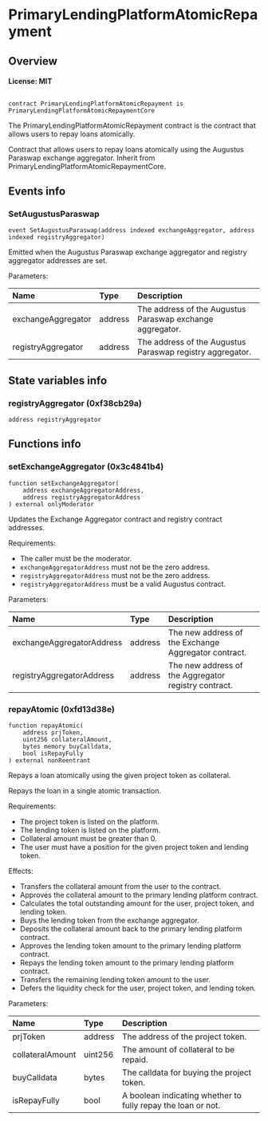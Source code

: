 # PrimaryLendingPlatformAtomicRepayment

## Overview

#### License: MIT

## 

```solidity
contract PrimaryLendingPlatformAtomicRepayment is PrimaryLendingPlatformAtomicRepaymentCore
```

The PrimaryLendingPlatformAtomicRepayment contract is the contract that allows users to repay loans atomically.

Contract that allows users to repay loans atomically using the Augustus Paraswap exchange aggregator. Inherit from PrimaryLendingPlatformAtomicRepaymentCore.
## Events info

### SetAugustusParaswap

```solidity
event SetAugustusParaswap(address indexed exchangeAggregator, address indexed registryAggregator)
```

Emitted when the Augustus Paraswap exchange aggregator and registry aggregator addresses are set.


Parameters:

| Name               | Type    | Description                                                 |
| :----------------- | :------ | :---------------------------------------------------------- |
| exchangeAggregator | address | The address of the Augustus Paraswap exchange aggregator.   |
| registryAggregator | address | The address of the Augustus Paraswap registry aggregator.   |

## State variables info

### registryAggregator (0xf38cb29a)

```solidity
address registryAggregator
```


## Functions info

### setExchangeAggregator (0x3c4841b4)

```solidity
function setExchangeAggregator(
    address exchangeAggregatorAddress,
    address registryAggregatorAddress
) external onlyModerator
```

Updates the Exchange Aggregator contract and registry contract addresses.

Requirements:
- The caller must be the moderator.
- `exchangeAggregatorAddress` must not be the zero address.
- `registryAggregatorAddress` must not be the zero address.
- `registryAggregatorAddress` must be a valid Augustus contract.


Parameters:

| Name                      | Type    | Description                                            |
| :------------------------ | :------ | :----------------------------------------------------- |
| exchangeAggregatorAddress | address | The new address of the Exchange Aggregator contract.   |
| registryAggregatorAddress | address | The new address of the Aggregator registry contract.   |

### repayAtomic (0xfd13d38e)

```solidity
function repayAtomic(
    address prjToken,
    uint256 collateralAmount,
    bytes memory buyCalldata,
    bool isRepayFully
) external nonReentrant
```

Repays a loan atomically using the given project token as collateral.

Repays the loan in a single atomic transaction.

Requirements:
- The project token is listed on the platform.
- The lending token is listed on the platform.
- Collateral amount must be greater than 0.
- The user must have a position for the given project token and lending token.

Effects:
- Transfers the collateral amount from the user to the contract.
- Approves the collateral amount to the primary lending platform contract.
- Calculates the total outstanding amount for the user, project token, and lending token.
- Buys the lending token from the exchange aggregator.
- Deposits the collateral amount back to the primary lending platform contract.
- Approves the lending token amount to the primary lending platform contract.
- Repays the lending token amount to the primary lending platform contract.
- Transfers the remaining lending token amount to the user.
- Defers the liquidity check for the user, project token, and lending token.


Parameters:

| Name             | Type    | Description                                                  |
| :--------------- | :------ | :----------------------------------------------------------- |
| prjToken         | address | The address of the project token.                            |
| collateralAmount | uint256 | The amount of collateral to be repaid.                       |
| buyCalldata      | bytes   | The calldata for buying the project token.                   |
| isRepayFully     | bool    | A boolean indicating whether to fully repay the loan or not. |

